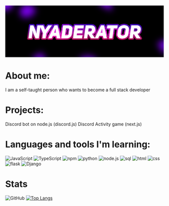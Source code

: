 ![Header](https://github.com/NyaDerator/NyaDerator/blob/main/images/banner_2.png)

# About me:
I am a self-taught person who wants to become a full stack developer

# Projects:
Discord bot on node.js (discord.js)
Discord Activity game (next.js)

# Languages and tools I'm learning:
![JavaScript](https://img.shields.io/badge/-JavaScript-000000?style=for-the-badge&logo=JavaScript&logoColor=E9D54D)
![TypeScript](https://img.shields.io/badge/-TypeScript-000000?style=for-the-badge&logo=TypeScript&logoColor=00cccc)
![npm](https://img.shields.io/badge/-npm-000000?style=for-the-badge&logo=npm&logoColor=912a3d)
![python](https://img.shields.io/badge/-python-000000?style=for-the-badge&logo=python&logoColor=003773)
![node.js](https://img.shields.io/badge/-node.js-000000?style=for-the-badge&logo=node.js&logoColor=328a00)
![sql](https://img.shields.io/badge/-sql-000000?style=for-the-badge&logo=sqlite&logoColor=00505c)
![html](https://img.shields.io/badge/-html-000000?style=for-the-badge&logo=html5&logoColor=ba6811)
![css](https://img.shields.io/badge/-CSS-000000?style=for-the-badge&logo=CSS3&logoColor=00345c)
![flask](https://img.shields.io/badge/-flask-000000?style=for-the-badge&logo=flask&logoColor=828282)
![Django](https://img.shields.io/badge/-Django-000000?style=for-the-badge&logo=Django&logoColor=328a00)

# Stats
![GitHub](https://github-readme-stats.vercel.app/api?username=NyaDerator&show_icons=true&theme=midnight-purple)
[![Top Langs](https://github-readme-stats.vercel.app/api/top-langs/?username=NyaDerator&theme=midnight-purple)](https://github.com/NyaDerator/github-readme-stats)
